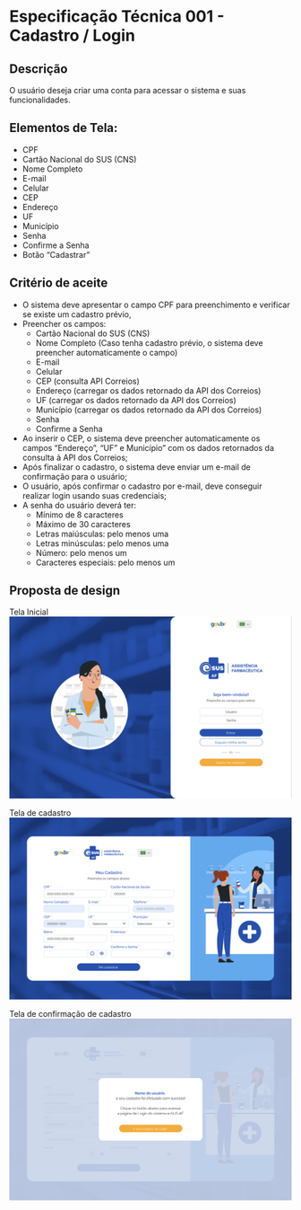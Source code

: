 # Especificação Técnica 001 - Cadastro / Login

## Descrição

O usuário deseja criar uma conta para acessar o sistema e suas funcionalidades.

## Elementos de Tela:

- CPF
- Cartão Nacional do SUS (CNS)
- Nome Completo
- E-mail
- Celular
- CEP
- Endereço
- UF
- Município
- Senha
- Confirme a Senha
- Botão “Cadastrar”

## Critério de aceite 

- O sistema deve apresentar o campo CPF para preenchimento e verificar se existe um cadastro prévio,  
- Preencher os campos: 
    - Cartão Nacional do SUS (CNS)  
    - Nome Completo (Caso tenha cadastro prévio, o sistema deve preencher automaticamente o campo)  
    - E-mail  
    - Celular  
    - CEP (consulta API Correios)  
    - Endereço (carregar os dados retornado da API dos Correios)  
    - UF (carregar os dados retornado da API dos Correios)  
    - Município (carregar os dados retornado da API dos Correios)  
    - Senha  
    - Confirme a Senha  
- Ao inserir o CEP, o sistema deve preencher automaticamente os campos “Endereço”, “UF” e Município” com os dados retornados da consulta à API dos Correios; 
- Após finalizar o cadastro, o sistema deve enviar um e-mail de confirmação para o usuário; 
- O usuário, após confirmar o cadastro por e-mail, deve conseguir realizar login usando suas credenciais; 
- A senha do usuário deverá ter: 
    - Mínimo de 8 caracteres 
    - Máximo de 30 caracteres 
    - Letras maiúsculas: pelo menos uma 
    - Letras minúsculas: pelo menos uma 
    - Número: pelo menos um 
    - Caracteres especiais: pelo menos um 

## Proposta de design

Tela Inicial
![Tela Inicial](tela_inicial.png)  

Tela de cadastro
![tela de cadastro](tela_cadastro.png)  

Tela de confirmação de cadastro
![Tela de confirmação de cadastro](tela_confirmacao_cadastro.png)  

